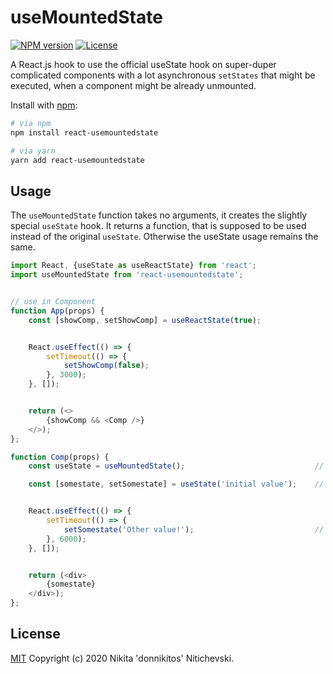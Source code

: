 useMountedState
===========

[![NPM version](https://badgen.net/npm/v/react-usemountedstate)](https://www.npmjs.com/package/react-usemountedstate)
[![License](https://badgen.net/npm/license/react-usemountedstate)](https://www.npmjs.com/package/react-usemountedstate)

A React.js hook to use the official useState hook on super-duper complicated components with a lot asynchronous `setStates` that might be executed, when a component might be already unmounted.

Install with [npm](https://www.npmjs.com/):

```bash
# via npm
npm install react-usemountedstate

# via yarn
yarn add react-usemountedstate
```

## Usage

The `useMountedState` function takes no arguments, it creates the slightly special `useState` hook.
It returns a function, that is supposed to be used instead of the original `useState`.
Otherwise the useState usage remains the same.

```js
import React, {useState as useReactState} from 'react';
import useMountedState from 'react-usemountedstate';


// use in Component
function App(props) {
	const [showComp, setShowComp] = useReactState(true);


	React.useEffect(() => {
		setTimeout(() => {
			setShowComp(false);
		}, 3000);
	}, []);


	return (<>
		{showComp && <Comp />}
	</>);
};

function Comp(props) {
	const useState = useMountedState();								// Create useState hook -> instead of the original React.useState

	const [somestate, setSomestate] = useState('initial value');	// Use the new hook as usual! Just like React.useState


	React.useEffect(() => {
		setTimeout(() => {
			setSomestate('Other value!');							// That should not be done!!! It should be cleaned up properly!
		}, 6000);
	}, []);


	return (<div>
		{somestate}
	</div>);
};
```

## License

[MIT](LICENSE) Copyright (c) 2020 Nikita 'donnikitos' Nitichevski.
